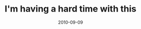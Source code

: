 ---
layout: base.njk
title : 'I&#39;m having a hard time with this' 
view_title : 'I&#39;m having a hard time with this' 
year : '2010' 
date : '2010-09-09' 
img_file : '/drawing/imhavingahardtimewiththis.png' 
html_file : 'imhavingahardtimewiththis' 
next_html : 'soonyoullbelikenew.html' 
year_order : '117' 
permalink : "title/{{html_file}}.html"
---
